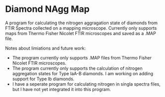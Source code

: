 # Diamond NAgg Map
A program for calculating the nitrogen aggragation state of diamonds from FTIR Spectra collected on a mapping microscope. Currently only supports maps from Thermo Fisher Nicolet FTIR microscopes and saved as a .MAP file. 

Notes about limiations and future work:
- The program currently only supports .MAP files from Thermo Fisher Nicolet FTIR microscopes.
- The program currently only supports the calculation of nitrogen aggregation states for Type IaA-B diamonds. I am working on adding support for Type Ib diamonds.
- I have a seperate program for calculating nitrogen in singla spectra files, but I have not yet integrated it into this program.
# 